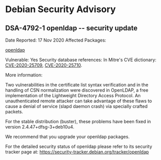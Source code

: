
Debian Security Advisory
========================


DSA-4792-1 openldap -- security update
--------------------------------------



Date Reported:
17 Nov 2020
Affected Packages:

[openldap](https://packages.debian.org/src:openldap)

Vulnerable:
Yes
Security database references:
In Mitre's CVE dictionary: [CVE-2020-25709](https://security-tracker.debian.org/tracker/CVE-2020-25709), [CVE-2020-25710](https://security-tracker.debian.org/tracker/CVE-2020-25710).  

More information:

Two vulnerabilities in the certificate list syntax verification and
in the handling of CSN normalization were discovered in OpenLDAP, a
free implementation of the Lightweight Directory Access Protocol.
An unauthenticated remote attacker can take advantage of these
flaws to cause a denial of service (slapd daemon crash) via
specially crafted packets.


For the stable distribution (buster), these problems have been fixed in
version 2.4.47+dfsg-3+deb10u4.


We recommend that you upgrade your openldap packages.


For the detailed security status of openldap please refer to
its security tracker page at:
<https://security-tracker.debian.org/tracker/openldap>






